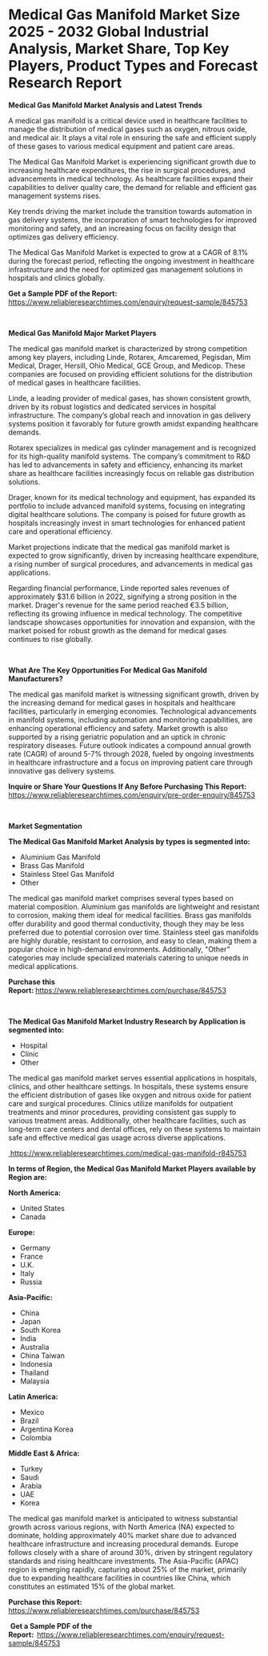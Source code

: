 <p><h1>Medical Gas Manifold Market Size 2025 - 2032 Global Industrial Analysis, Market Share, Top Key Players, Product Types and Forecast Research Report</h1></p><p><strong>Medical Gas Manifold Market Analysis and Latest Trends</strong></p>
<p><p>A medical gas manifold is a critical device used in healthcare facilities to manage the distribution of medical gases such as oxygen, nitrous oxide, and medical air. It plays a vital role in ensuring the safe and efficient supply of these gases to various medical equipment and patient care areas. </p><p>The Medical Gas Manifold Market is experiencing significant growth due to increasing healthcare expenditures, the rise in surgical procedures, and advancements in medical technology. As healthcare facilities expand their capabilities to deliver quality care, the demand for reliable and efficient gas management systems rises. </p><p>Key trends driving the market include the transition towards automation in gas delivery systems, the incorporation of smart technologies for improved monitoring and safety, and an increasing focus on facility design that optimizes gas delivery efficiency. </p><p>The Medical Gas Manifold Market is expected to grow at a CAGR of 8.1% during the forecast period, reflecting the ongoing investment in healthcare infrastructure and the need for optimized gas management solutions in hospitals and clinics globally.</p></p>
<p><strong>Get a Sample PDF of the Report:&nbsp;</strong> <a href="https://www.reliableresearchtimes.com/enquiry/request-sample/845753?utm_campaign=3551&utm_medium=2&utm_source=Github&utm_content=ia&utm_term=13042025&utm_id=medical-gas-manifold">https://www.reliableresearchtimes.com/enquiry/request-sample/845753</a></p>
<p>&nbsp;</p>
<p><strong>Medical Gas Manifold Major Market Players</strong></p>
<p><p>The medical gas manifold market is characterized by strong competition among key players, including Linde, Rotarex, Amcaremed, Pegisdan, Mim Medical, Drager, Hersill, Ohio Medical, GCE Group, and Medicop. These companies are focused on providing efficient solutions for the distribution of medical gases in healthcare facilities.</p><p>Linde, a leading provider of medical gases, has shown consistent growth, driven by its robust logistics and dedicated services in hospital infrastructure. The company’s global reach and innovation in gas delivery systems position it favorably for future growth amidst expanding healthcare demands.</p><p>Rotarex specializes in medical gas cylinder management and is recognized for its high-quality manifold systems. The company’s commitment to R&D has led to advancements in safety and efficiency, enhancing its market share as healthcare facilities increasingly focus on reliable gas distribution solutions.</p><p>Drager, known for its medical technology and equipment, has expanded its portfolio to include advanced manifold systems, focusing on integrating digital healthcare solutions. The company is poised for future growth as hospitals increasingly invest in smart technologies for enhanced patient care and operational efficiency.</p><p>Market projections indicate that the medical gas manifold market is expected to grow significantly, driven by increasing healthcare expenditure, a rising number of surgical procedures, and advancements in medical gas applications. </p><p>Regarding financial performance, Linde reported sales revenues of approximately $31.6 billion in 2022, signifying a strong position in the market. Drager's revenue for the same period reached €3.5 billion, reflecting its growing influence in medical technology. The competitive landscape showcases opportunities for innovation and expansion, with the market poised for robust growth as the demand for medical gases continues to rise globally.</p></p>
<p>&nbsp;</p>
<p><strong>What Are The Key Opportunities For Medical Gas Manifold Manufacturers?</strong></p>
<p><p>The medical gas manifold market is witnessing significant growth, driven by the increasing demand for medical gases in hospitals and healthcare facilities, particularly in emerging economies. Technological advancements in manifold systems, including automation and monitoring capabilities, are enhancing operational efficiency and safety. Market growth is also supported by a rising geriatric population and an uptick in chronic respiratory diseases. Future outlook indicates a compound annual growth rate (CAGR) of around 5-7% through 2028, fueled by ongoing investments in healthcare infrastructure and a focus on improving patient care through innovative gas delivery systems.</p></p>
<p><strong>Inquire or Share Your Questions If Any Before Purchasing This Report:</strong> <a href="https://www.reliableresearchtimes.com/enquiry/pre-order-enquiry/845753?utm_campaign=3551&utm_medium=2&utm_source=Github&utm_content=ia&utm_term=13042025&utm_id=medical-gas-manifold">https://www.reliableresearchtimes.com/enquiry/pre-order-enquiry/845753</a></p>
<p>&nbsp;</p>
<p><strong>Market Segmentation</strong></p>
<p><strong>The Medical Gas Manifold Market Analysis by types is segmented into:</strong></p>
<p><ul><li>Aluminium Gas Manifold</li><li>Brass Gas Manifold</li><li>Stainless Steel Gas Manifold</li><li>Other</li></ul></p>
<p><p>The medical gas manifold market comprises several types based on material composition. Aluminium gas manifolds are lightweight and resistant to corrosion, making them ideal for medical facilities. Brass gas manifolds offer durability and good thermal conductivity, though they may be less preferred due to potential corrosion over time. Stainless steel gas manifolds are highly durable, resistant to corrosion, and easy to clean, making them a popular choice in high-demand environments. Additionally, "Other" categories may include specialized materials catering to unique needs in medical applications.</p></p>
<p><strong>Purchase this Report:&nbsp;</strong><a href="https://www.reliableresearchtimes.com/purchase/845753?utm_campaign=3551&utm_medium=2&utm_source=Github&utm_content=ia&utm_term=13042025&utm_id=medical-gas-manifold">https://www.reliableresearchtimes.com/purchase/845753</a></p>
<p>&nbsp;</p>
<p><strong>The Medical Gas Manifold Market Industry Research by Application is segmented into:</strong></p>
<p><ul><li>Hospital</li><li>Clinic</li><li>Other</li></ul></p>
<p><p>The medical gas manifold market serves essential applications in hospitals, clinics, and other healthcare settings. In hospitals, these systems ensure the efficient distribution of gases like oxygen and nitrous oxide for patient care and surgical procedures. Clinics utilize manifolds for outpatient treatments and minor procedures, providing consistent gas supply to various treatment areas. Additionally, other healthcare facilities, such as long-term care centers and dental offices, rely on these systems to maintain safe and effective medical gas usage across diverse applications.</p></p>
<p><a href="https://www.reliableresearchtimes.com/medical-gas-manifold-r845753?utm_campaign=3551&utm_medium=2&utm_source=Github&utm_content=ia&utm_term=13042025&utm_id=medical-gas-manifold">&nbsp;https://www.reliableresearchtimes.com/medical-gas-manifold-r845753</a></p>
<p><strong>In terms of Region, the Medical Gas Manifold Market Players available by Region are:</strong></p>
<p>
    <p> <strong> North America: </strong>
        <ul>
            <li>United States</li>
            <li>Canada</li>
        </ul>
        </p> 
    <p> <strong> Europe: </strong>
        <ul>
            <li>Germany</li>
            <li>France</li>
            <li>U.K.</li>
            <li>Italy</li>
            <li>Russia</li>
        </ul>
        </p> 
    <p> <strong> Asia-Pacific: </strong>
        <ul>
            <li>China</li>
            <li>Japan</li>
            <li>South Korea</li>
            <li>India</li>
            <li>Australia</li>
            <li>China Taiwan</li>
            <li>Indonesia</li>
            <li>Thailand</li>
            <li>Malaysia</li>
        </ul>
        </p> 
    <p> <strong> Latin America: </strong>
        <ul>
            <li>Mexico</li>
            <li>Brazil</li>
            <li>Argentina Korea</li>
            <li>Colombia</li>
        </ul>
        </p> 
    <p> <strong> Middle East & Africa: </strong>
        <ul>
            <li>Turkey</li>
            <li>Saudi</li>
            <li>Arabia</li>
            <li>UAE</li>
            <li>Korea</li>
        </ul>
    </p>
    </p>
<p><p>The medical gas manifold market is anticipated to witness substantial growth across various regions, with North America (NA) expected to dominate, holding approximately 40% market share due to advanced healthcare infrastructure and increasing procedural demands. Europe follows closely with a share of around 30%, driven by stringent regulatory standards and rising healthcare investments. The Asia-Pacific (APAC) region is emerging rapidly, capturing about 25% of the market, primarily due to expanding healthcare facilities in countries like China, which constitutes an estimated 15% of the global market.</p></p>
<p><strong>Purchase this Report: </strong><a href="https://www.reliableresearchtimes.com/purchase/845753?utm_campaign=3551&utm_medium=2&utm_source=Github&utm_content=ia&utm_term=13042025&utm_id=medical-gas-manifold">https://www.reliableresearchtimes.com/purchase/845753</a></p>
<p>&nbsp;<strong>Get a Sample PDF of the Report:&nbsp;&nbsp;</strong><a href="https://www.reliableresearchtimes.com/enquiry/request-sample/845753?utm_campaign=3551&utm_medium=2&utm_source=Github&utm_content=ia&utm_term=13042025&utm_id=medical-gas-manifold">https://www.reliableresearchtimes.com/enquiry/request-sample/845753</a></p>
<p><strong></strong></p>
<p><p></p><p></p><p></p></p>